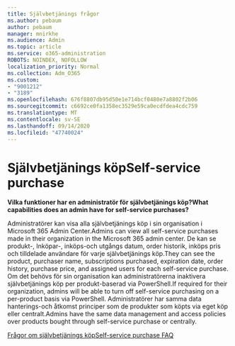 ```yaml
---
title: Självbetjänings frågor
ms.author: pebaum
author: pebaum
manager: mnirkhe
ms.audience: Admin
ms.topic: article
ms.service: o365-administration
ROBOTS: NOINDEX, NOFOLLOW
localization_priority: Normal
ms.collection: Adm_O365
ms.custom:
- "9001212"
- "3189"
ms.openlocfilehash: 676f8807db95d50e1e714bcf0480e7a8802f2b06
ms.sourcegitcommit: c6692ce0fa1358ec3529e59ca0ecdfdea4cdc759
ms.translationtype: MT
ms.contentlocale: sv-SE
ms.lasthandoff: 09/14/2020
ms.locfileid: "47740024"
---
```

# <a name="self-service-purchase"></a><span data-ttu-id="12705-102">Självbetjänings köp</span><span class="sxs-lookup"><span data-stu-id="12705-102">Self-service purchase</span></span>

<span data-ttu-id="12705-103">**Vilka funktioner har en administratör för självbetjänings köp?**</span><span class="sxs-lookup"><span data-stu-id="12705-103">**What capabilities does an admin have for self-service purchases?**</span></span>

<span data-ttu-id="12705-104">Administratörer kan visa alla självbetjänings köp i sin organisation i Microsoft 365 Admin Center.</span><span class="sxs-lookup"><span data-stu-id="12705-104">Admins can view all self-service purchases made in their organization in the Microsoft 365 admin center.</span></span> <span data-ttu-id="12705-105">De kan se produkt-, Inköpar-, inköps-och utgångs datum, order historik, inköps pris och tilldelade användare för varje självbetjänings köp.</span><span class="sxs-lookup"><span data-stu-id="12705-105">They can see the product, purchaser name, subscriptions purchased, expiration date, order history, purchase price, and assigned users for each self-service purchase.</span></span>  <span data-ttu-id="12705-106">Om det behövs för sin organisation kan administratörerna inaktivera självbetjänings köp per produkt-baserad via PowerShell.</span><span class="sxs-lookup"><span data-stu-id="12705-106">If required for their organization, admins will be able to turn off self-service purchasing on a per-product basis via PowerShell.</span></span>  <span data-ttu-id="12705-107">Administratörer har samma data hanterings-och åtkomst principer som de produkter som köpts via eget köp eller centralt.</span><span class="sxs-lookup"><span data-stu-id="12705-107">Admins have the same data management and access policies over products bought through self-service purchase or centrally.</span></span>

[<span data-ttu-id="12705-108">Frågor om självbetjänings köp</span><span class="sxs-lookup"><span data-stu-id="12705-108">Self-service purchase FAQ</span></span>](https://aka.ms/self-service-purchase-faq)

